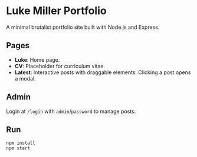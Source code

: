 # Luke Miller Portfolio

A minimal brutalist portfolio site built with Node.js and Express.

## Pages
- **Luke**: Home page.
- **CV**: Placeholder for curriculum vitae.
- **Latest**: Interactive posts with draggable elements. Clicking a post opens a modal.

## Admin
Login at `/login` with `admin`/`password` to manage posts.

## Run
```
npm install
npm start
```
